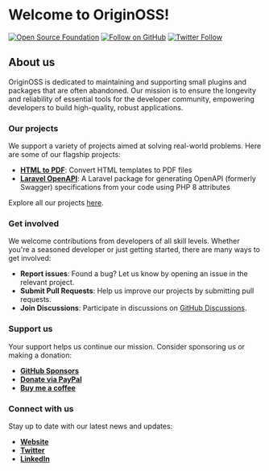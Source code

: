 # Welcome to OriginOSS!

[![Open Source Foundation](https://img.shields.io/badge/Open%20Source-Foundation-blue.svg)](https://website.org)
[![Follow on GitHub](https://img.shields.io/github/followers/originoss.svg?style=social&label=Follow&maxAge=2592000)](https://github.com/originoss?tab=followers)
[![Twitter Follow](https://img.shields.io/twitter/follow/originoss?style=social)](https://twitter.com/originoss)

## About us

OriginOSS is dedicated to maintaining and supporting small plugins and packages that are often abandoned. Our mission is to ensure the longevity and reliability of essential tools for the developer community, empowering developers to build high-quality, robust applications.

### Our projects

We support a variety of projects aimed at solving real-world problems. Here are some of our flagship projects:

- **[HTML to PDF](https://github.com/originoss/flutter_html_to_pdf_plus)**: Convert HTML templates to PDF files
- **[Laravel OpenAPI](https://github.com/originoss/laravel-openapi-swagger)**: A Laravel package for generating OpenAPI (formerly Swagger) specifications from your code using PHP 8 attributes 

Explore all our projects [here](https://github.com/orgs/originoss/repositories).

### Get involved

We welcome contributions from developers of all skill levels. Whether you're a seasoned developer or just getting started, there are many ways to get involved:

- **Report issues**: Found a bug? Let us know by opening an issue in the relevant project.
- **Submit Pull Requests**: Help us improve our projects by submitting pull requests.
- **Join Discussions**: Participate in discussions on [GitHub Discussions](https://github.com/orgs/originoss/discussions).

### Support us

Your support helps us continue our mission. Consider sponsoring us or making a donation:

- **[GitHub Sponsors](https://github.com/sponsors/originoss)**
- **[Donate via PayPal](https://www.paypal.me/stevenosse)**
- **[Buy me a coffee](https://buymeacoffee.com/originoss)**

### Connect with us

Stay up to date with our latest news and updates:

- **[Website](https://originoss.org)**
- **[Twitter](https://twitter.com/originoss)**
- **[LinkedIn](https://www.linkedin.com/company/originoss)**
